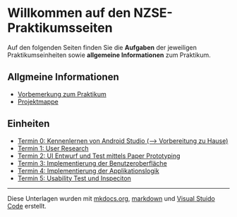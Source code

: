 # Willkommen auf den NZSE-Praktikumsseiten



Auf den folgenden Seiten finden Sie die **Aufgaben** der jeweiligen Praktikumseinheiten sowie **allgemeine Informationen** zum Praktikum.

## Allgmeine Informationen

* [Vorbemerkung zum Praktikum](vorbemerkung.md)
* [Projektmappe](projektmappe.md)

## Einheiten

* [Termin 0: Kennenlernen von Android Studio (--> Vorbereitung zu Hause)](termin1.md)
* [Termin 1: User Research](termin2.md)
* [Termin 2: UI Entwurf und Test mittels Paper Prototyping](termin3.md)
* [Termin 3: Implementierung der Benutzeroberfläche](termin4.md)
* [Termin 4: Implementierung der Applikationslogik](termin5.md)
* [Termin 5: Usability Test und Inspeciton](termin6.md)

----
Diese Unterlagen wurden mit [mkdocs.org](http://mkdocs.org), [markdown](https://en.wikipedia.org/wiki/Markdown) und [Visual Stuido Code](https://code.visualstudio.com/) erstellt.
